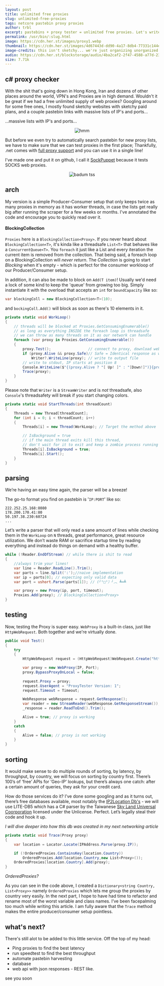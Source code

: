 ```yaml
---
layout: post
title: unlimited free proxies
slug: unlimited-free-proxies
tags: netcore pastebin proxy proxies
author: trbl
excerpt: pastebins + proxy tester = unlimited free proxies. Let's write everything we need and build a database of working proxies. Starting with a simple C# console app that checks if a proxy is working.
permalink: /usr/bin/:slug.html
image: https://cdn.her.st/images/proxy1.webp
thumbnail: https://cdn.her.st/images/4d67443d-dd90-4a17-8db4-77331c144e24.webp
image-credits: this isn't sketchy... we're just organizing unorganized public lists into a database...
audio: https://cdn.her.st/blockstorage/audio/4ba2caf2-2f47-4588-a77d-236c975efd2e.mp3
size: 7.71k
---
```


## c# proxy checker

With the shit that's going down in Hong Kong, Iran and dozens of other places around the world, VPN's and Proxies are in high demand. Wouldn't it be great if we had a free unlimited supply of web proxies? Googling around for some free ones, I mostly found sketchy websites with sketchy paid plans, and a couple pastebin links with massive lists of IP's and ports... 

...massive lists with IP's and ports...
<center> <img class="lazyload" data-src="https://cdn.her.st/images/i.png" alt="hmm"> </center>

But before we even try to automatically search pastebin for new proxy lists, we have to make sure that we can test proxies in the first place; Thankfully, .net comes with [full proxy support](https://docs.microsoft.com/en-us/dotnet/framework/network-programming/how-to-enable-a-webrequest-to-use-a-proxy-to-communicate-with-the-internet) and you can use it in a single line!

I've made one and put it on github, I call it [SockPuppet](https://github.com/Alumniminium/SockPuppet) because it tests SOCKS web proxies.
<center><img class="lazyload" data-src="https://cdn.her.st/images/badum.webp" alt="badum tss"></center>

## arch
My version is a simple Producer-Consumer setup that only keeps twice as many proxies in memory as it has worker threads, in case the lists get really big after running the scraper for a few weeks or months. I've annotated the code and encourage you to quickly read over it. 

#### BlockingCollection<T> 
`Proxies` here is a `BlockingCollection<Proxy>`. If you never heard about `BlockingCollection<T>`, it's kinda like a threadsafe `List<T>` that behaves like a `ConcurrentQueue<T>`. You `foreach` it just like a List and every iteration the current item is removed from the collection. That being said, a foreach loop on a BlockingCollection will *never return*. The *Collection* is going to start *Blocking* when it's  empty - which is perfect for the consumer workloop of our Producer/Consumer setup.

In addition, it can also be made to block on `Add(T item)`! Usually we'd need a lock of some kind to keep the 'queue' from growing too big. Simply instantiate it with the overload that accepts an `int` for `boundCapacity` like so: 
```csharp
var blockingColl = new BlockingCollection<T>(10);
```
and `bockingColl.Add()` will block as soon as there's 10 elements in it. 

```csharp
private static void WorkLoop()
{
    // threads will be blocked at Proxies.GetConsumingEnumerable()
    // as long as everything INSIDE the foreach loop is threadsafe
    // we can throw as many threads on it as our network can handle
    foreach (var proxy in Proxies.GetConsumingEnumerable())
    {
        proxy.Test();                 // connect to proxy, download website
        if (proxy.Alive && proxy.Safe)// Safe = Identical response as without proxy
            Writer?.WriteLine(proxy); // write to output file
        // write to stdout, IP starts at position 8
        Console.WriteLine($"{(proxy.Alive ? "[ Up! ]" : "[Down!]")}{proxy}");
        Trace(proxy);
    }
}
```
Please note that `Writer` is a `StreamWriter` and is *not* threadsafe, also `Console`'s threadsafety will break if you start changing colors.

```csharp
private static void StartThreads(int threadCount)
{
    Threads = new Thread[threadCount];
    for (int i = 0; i < threadCount; i++)
    {
        Threads[i] = new Thread(WorkLoop); // Target the method above

        // IsBackground = true
        // if the main thread exits kill this thread,
        // don't wait for it to exit and keep a zombie process running
        Threads[i].IsBackground = true; 
        Threads[i].Start();
    }
}
```

## parsing
We’re having an easy time again, the parser will be a breeze!

The go-to format you find on pastebin is '`IP:PORT`' like so:
```
222.252.25.168:8080
178.200.170.41:80
50.197.38.230:60724
...
```
Let’s write a parser that will only read a sane amount of lines while checking them in the `WorkLoop` on `N` threads, great performance, great resource utilization. We don’t waste RAM or sacrifice startup time by reading everything and instead do things on demand with a healthy buffer.
```csharp
while (!Reader.EndOfStream) // while there is shit to read
{
    //always trim your lines!
    var line = Reader.ReadLine().Trim();
    var parts = line.Split(':');//naive implementation
    var ip = parts[0]; // expecting only valid data
    var port = ushort.Parse(parts[1]); // (╯°□°）╯︵ ┻━┻ 

    var proxy = new Proxy(ip, port, timeout);
    Proxies.Add(proxy); // BlockingCollection<Proxy>
}
```

## testing
Now, testing the Proxy is super easy. `WebProxy` is a built-in class, just like `HttpWebRequest`. Both together and we're virtually done.

```csharp
public void Test()
{
    try
    {
        HttpWebRequest request = (HttpWebRequest)WebRequest.Create("https://her.st");

        var proxy = new WebProxy(IP, Port);
        proxy.BypassProxyOnLocal = false;
        
        request.Proxy = proxy;
        request.UserAgent = "ProxyTester Version: 1";
        request.Timeout = Timeout;

        WebResponse webResponse = request.GetResponse();
        var reader = new StreamReader(webResponse.GetResponseStream());
        _response = reader.ReadToEnd().Trim();

        Alive = true; // proxy is working
    }
    catch
    {
        Alive = false; // proxy is not working
    }
}
```

## sorting

It would make sense to do multiple rounds of sorting, by latency, by throughput, by country, we will focus on sorting by country first. There’s 100’s of ‘free’ APIs for ‘Geo-IP’ lookups, but there’s always one catch: after a certain amount of queries, they ask for your credit card.

How do those services do it? I’ve done some googling and as it turns out, there’s free databases available, most notably the [IP2Location Db's](https://www.ip2location.com/database) - we will use LITE-DB5 which has a C# parser by the Taiwanese [Sky Land Universal Coorporation](https://github.com/SkyLandTW) licensed under the Unlicense. Perfect. Let’s legally steal their code and hook it up.

*I will dive deeper into how this db was created in my next networking article*
```csharp
private static void Trace(Proxy proxy)
{
    var location = Locator.Locate(IPAddress.Parse(proxy.IP));

    if (!OrderedProxies.ContainsKey(location.Country))
        OrderedProxies.Add(location.Country,new List<Proxy>());
    OrderedProxies[location.Country].Add(proxy);
}
```
*OrderedProxies?*

As you can see in the code above, I created a `Dictionary<string Country, List<Proxy>>` namely `OrderedProxies` which lets me group the proxies by country very easily. In the next part, I hope to have had time to refactor and rename most of the worst variable and class names. I’ve been facepalming too much while writing this article. I am fully aware that the `Trace` method makes the entire producer/consumer setup pointless.

## what's next?

There's still alot to be added to this little service. Off the top of my head:

* Ping proxies to find the best latency
* run speedtest to find the best throughput
* automate pastebin harvesting
* database
* web api with json responses - REST like.

see you soon
